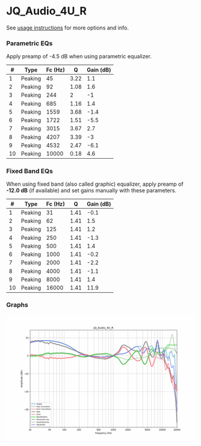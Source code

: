 # JQ_Audio_4U_R
See [usage instructions](https://github.com/jaakkopasanen/AutoEq#usage) for more options and info.

### Parametric EQs
Apply preamp of -4.5 dB when using parametric equalizer.

|   # | Type    |   Fc (Hz) |    Q |   Gain (dB) |
|-----|---------|-----------|------|-------------|
|   1 | Peaking |        45 | 3.22 |         1.1 |
|   2 | Peaking |        92 | 1.08 |         1.6 |
|   3 | Peaking |       244 | 2    |        -1   |
|   4 | Peaking |       685 | 1.16 |         1.4 |
|   5 | Peaking |      1559 | 3.68 |        -1.4 |
|   6 | Peaking |      1722 | 1.51 |        -5.5 |
|   7 | Peaking |      3015 | 3.67 |         2.7 |
|   8 | Peaking |      4207 | 3.39 |        -3   |
|   9 | Peaking |      4532 | 2.47 |        -6.1 |
|  10 | Peaking |     10000 | 0.18 |         4.6 |

### Fixed Band EQs
When using fixed band (also called graphic) equalizer, apply preamp of **-12.0 dB** (if available) and set gains manually with these parameters.

|   # | Type    |   Fc (Hz) |    Q |   Gain (dB) |
|-----|---------|-----------|------|-------------|
|   1 | Peaking |        31 | 1.41 |        -0.1 |
|   2 | Peaking |        62 | 1.41 |         1.5 |
|   3 | Peaking |       125 | 1.41 |         1.2 |
|   4 | Peaking |       250 | 1.41 |        -1.3 |
|   5 | Peaking |       500 | 1.41 |         1.4 |
|   6 | Peaking |      1000 | 1.41 |        -0.2 |
|   7 | Peaking |      2000 | 1.41 |        -2.2 |
|   8 | Peaking |      4000 | 1.41 |        -1.1 |
|   9 | Peaking |      8000 | 1.41 |         1.4 |
|  10 | Peaking |     16000 | 1.41 |        11.9 |

### Graphs
![](./JQ_Audio_4U_R.png)

